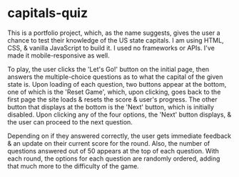 ﻿# capitals-quiz
This is a portfolio project, which, as the name suggests, gives the user a chance to test their knowledge of the US state capitals. I am using HTML, CSS, & vanilla JavaScript to build it. I used no frameworks or APIs. I've made it mobile-responsive as well. 

To play, the user clicks the 'Let's Go!' button on the initial page, then answers the multiple-choice questions as to what the capital of the given state is. Upon loading of each question, two buttons appear at the bottom, one of which is the 'Reset Game', which, upon clicking, goes back to the first page the site loads & resets the score & user's progress. The other button that displays at the bottom is the 'Next' button, which is initially disabled. Upon clicking any of the four options, the 'Next' button displays, & the user can proceed to the next question. 

Depending on if they answered correctly, the user gets immediate feedback & an update on their current score for the round. Also, the number of questions answered out of 50 appears at the top of each question. With each round, the options for each question are randomly ordered, adding that much more to the difficulty of the game.

